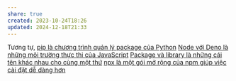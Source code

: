 ```yaml
---
share: true
created: 2023-10-24T18:26
updated: 2024-12-18T21:33
---
```

Tương tự, [pip là chương trình quản lý package của Python](../../../Python/Path,%20env,%20version/pip%20l%C3%A0%20ch%C6%B0%C6%A1ng%20tr%C3%ACnh%20qu%E1%BA%A3n%20l%C3%BD%20package%20c%E1%BB%A7a%20Python.md)
[Node với Deno là những môi trường thực thi của JavaScript](../Node%20v%E1%BB%9Bi%20Deno%20l%C3%A0%20nh%E1%BB%AFng%20m%C3%B4i%20tr%C6%B0%E1%BB%9Dng%20th%E1%BB%B1c%20thi%20c%E1%BB%A7a%20JavaScript.md)
[Package và library là những cái tên khác nhau cho cùng một thứ](../../../../../../Kh%C3%A1i%20ni%E1%BB%87m%20c%C6%A1%20b%E1%BA%A3n%20v%C3%A0%20nguy%C3%AAn%20l%C3%BD%20l%E1%BA%ADp%20tr%C3%ACnh/Kh%C3%A1i%20ni%E1%BB%87m%20c%C6%A1%20b%E1%BA%A3n/M%C3%B4%20%C4%91un/Package%20v%C3%A0%20library%20l%C3%A0%20nh%E1%BB%AFng%20c%C3%A1i%20t%C3%AAn%20kh%C3%A1c%20nhau%20cho%20c%C3%B9ng%20m%E1%BB%99t%20th%E1%BB%A9.md)
[npx là một gói mở rộng của npm giúp việc cài đặt dễ dàng hơn](./npx%20l%C3%A0%20m%E1%BB%99t%20g%C3%B3i%20m%E1%BB%9F%20r%E1%BB%99ng%20c%E1%BB%A7a%20npm%20gi%C3%BAp%20vi%E1%BB%87c%20c%C3%A0i%20%C4%91%E1%BA%B7t%20d%E1%BB%85%20d%C3%A0ng%20h%C6%A1n.md)